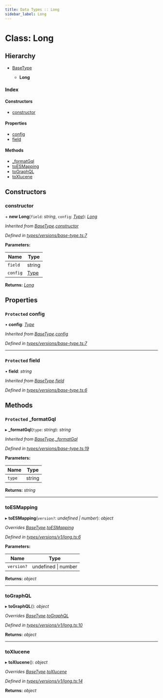 ```yaml
---
title: Data Types :: Long
sidebar_label: Long
---
```


# Class: Long

## Hierarchy

* [BaseType](basetype.md)

  * **Long**

### Index

#### Constructors

* [constructor](long.md#constructor)

#### Properties

* [config](long.md#protected-config)
* [field](long.md#protected-field)

#### Methods

* [_formatGql](long.md#protected-_formatgql)
* [toESMapping](long.md#toesmapping)
* [toGraphQL](long.md#tographql)
* [toXlucene](long.md#toxlucene)

## Constructors

###  constructor

\+ **new Long**(`field`: *string*, `config`: *[Type](../overview.md#type)*): *[Long](long.md)*

*Inherited from [BaseType](basetype.md).[constructor](basetype.md#constructor)*

*Defined in [types/versions/base-type.ts:7](https://github.com/terascope/teraslice/blob/7cdb60b1/packages/data-types/src/types/versions/base-type.ts#L7)*

**Parameters:**

Name | Type |
------ | ------ |
`field` | string |
`config` | [Type](../overview.md#type) |

**Returns:** *[Long](long.md)*

## Properties

### `Protected` config

• **config**: *[Type](../overview.md#type)*

*Inherited from [BaseType](basetype.md).[config](basetype.md#protected-config)*

*Defined in [types/versions/base-type.ts:7](https://github.com/terascope/teraslice/blob/7cdb60b1/packages/data-types/src/types/versions/base-type.ts#L7)*

___

### `Protected` field

• **field**: *string*

*Inherited from [BaseType](basetype.md).[field](basetype.md#protected-field)*

*Defined in [types/versions/base-type.ts:6](https://github.com/terascope/teraslice/blob/7cdb60b1/packages/data-types/src/types/versions/base-type.ts#L6)*

## Methods

### `Protected` _formatGql

▸ **_formatGql**(`type`: *string*): *string*

*Inherited from [BaseType](basetype.md).[_formatGql](basetype.md#protected-_formatgql)*

*Defined in [types/versions/base-type.ts:19](https://github.com/terascope/teraslice/blob/7cdb60b1/packages/data-types/src/types/versions/base-type.ts#L19)*

**Parameters:**

Name | Type |
------ | ------ |
`type` | string |

**Returns:** *string*

___

###  toESMapping

▸ **toESMapping**(`version?`: *undefined | number*): *object*

*Overrides [BaseType](basetype.md).[toESMapping](basetype.md#abstract-toesmapping)*

*Defined in [types/versions/v1/long.ts:6](https://github.com/terascope/teraslice/blob/7cdb60b1/packages/data-types/src/types/versions/v1/long.ts#L6)*

**Parameters:**

Name | Type |
------ | ------ |
`version?` | undefined \| number |

**Returns:** *object*

___

###  toGraphQL

▸ **toGraphQL**(): *object*

*Overrides [BaseType](basetype.md).[toGraphQL](basetype.md#abstract-tographql)*

*Defined in [types/versions/v1/long.ts:10](https://github.com/terascope/teraslice/blob/7cdb60b1/packages/data-types/src/types/versions/v1/long.ts#L10)*

**Returns:** *object*

___

###  toXlucene

▸ **toXlucene**(): *object*

*Overrides [BaseType](basetype.md).[toXlucene](basetype.md#abstract-toxlucene)*

*Defined in [types/versions/v1/long.ts:14](https://github.com/terascope/teraslice/blob/7cdb60b1/packages/data-types/src/types/versions/v1/long.ts#L14)*

**Returns:** *object*
